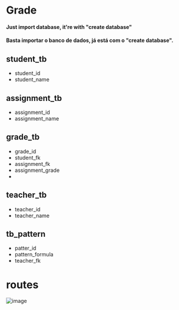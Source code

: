 
# Grade
#### Just import database, it're with "create database"
#### Basta importar o banco de dados, já está com o "create database".

## student_tb
- student_id
- student_name

## assignment_tb
- assignment_id
- assignment_name

## grade_tb
- grade_id
- student_fk
- assignment_fk
- assignment_grade
- 
## teacher_tb
- teacher_id
- teacher_name

## tb_pattern
- patter_id
- pattern_formula
- teacher_fk

# routes
![image](https://github.com/Vitors-Miranda/Grade/assets/82851236/ea91c76a-3699-4f4c-b434-7225d167d505)
